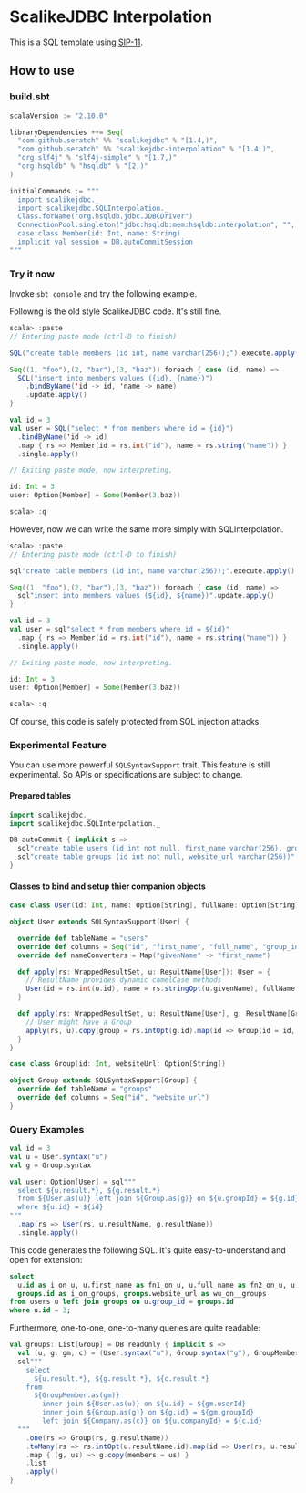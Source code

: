 # ScalikeJDBC Interpolation

This is a SQL template using [SIP-11](http://docs.scala-lang.org/sips/pending/string-interpolation.html).

## How to use

### build.sbt

```scala
scalaVersion := "2.10.0"

libraryDependencies ++= Seq(
  "com.github.seratch" %% "scalikejdbc" % "[1.4,)",
  "com.github.seratch" %% "scalikejdbc-interpolation" % "[1.4,)",
  "org.slf4j" % "slf4j-simple" % "[1.7,)"
  "org.hsqldb" % "hsqldb" % "[2,)"
)

initialCommands := """
  import scalikejdbc._
  import scalikejdbc.SQLInterpolation._
  Class.forName("org.hsqldb.jdbc.JDBCDriver")
  ConnectionPool.singleton("jdbc:hsqldb:mem:hsqldb:interpolation", "", "")
  case class Member(id: Int, name: String)
  implicit val session = DB.autoCommitSession
"""
```

### Try it now

Invoke `sbt console` and try the following example.

Followng is the old style ScalikeJDBC code. It's still fine.

```scala
scala> :paste
// Entering paste mode (ctrl-D to finish)

SQL("create table members (id int, name varchar(256));").execute.apply()

Seq((1, "foo"),(2, "bar"),(3, "baz")) foreach { case (id, name) =>
  SQL("insert into members values ({id}, {name})")
    .bindByName('id -> id, 'name -> name)
    .update.apply()
}

val id = 3
val user = SQL("select * from members where id = {id}")
  .bindByName('id -> id)
  .map { rs => Member(id = rs.int("id"), name = rs.string("name")) }
  .single.apply()

// Exiting paste mode, now interpreting.

id: Int = 3
user: Option[Member] = Some(Member(3,baz))

scala> :q

```

However, now we can write the same more simply with SQLInterpolation.

```scala
scala> :paste
// Entering paste mode (ctrl-D to finish)

sql"create table members (id int, name varchar(256));".execute.apply()

Seq((1, "foo"),(2, "bar"),(3, "baz")) foreach { case (id, name) =>
  sql"insert into members values (${id}, ${name})".update.apply()
}

val id = 3
val user = sql"select * from members where id = ${id}"
  .map { rs => Member(id = rs.int("id"), name = rs.string("name")) }
  .single.apply()

// Exiting paste mode, now interpreting.

id: Int = 3
user: Option[Member] = Some(Member(3,baz))

scala> :q
```

Of course, this code is safely protected from SQL injection attacks. 


### Experimental Feature

You can use more powerful `SQLSyntaxSupport` trait. This feature is still experimental. So APIs or specifications are subject to change.

#### Prepared tables

```scala
import scalikejdbc._
import scalikejdbc.SQLInterpolation._

DB autoCommit { implicit s =>
  sql"create table users (id int not null, first_name varchar(256), group_id int)".execute.apply()
  sql"create table groups (id int not null, website_url varchar(256))".execute.apply()
}
```

#### Classes to bind and setup thier companion objects

```scala
case class User(id: Int, name: Option[String], fullName: Option[String], groupId: Option[Int] = None, group: Option[Group] = None)

object User extends SQLSyntaxSupport[User] {

  override def tableName = "users"
  override def columns = Seq("id", "first_name", "full_name", "group_id")
  override def nameConverters = Map("givenName" -> "first_name")

  def apply(rs: WrappedResultSet, u: ResultName[User]): User = {
    // ResultName provides dynamic camelCase methods
    User(id = rs.int(u.id), name = rs.stringOpt(u.givenName), fullName = rs.stirngOpt(u.fullName), groupId = rs.intOpt(u.groupId))
  }

  def apply(rs: WrappedResultSet, u: ResultName[User], g: ResultName[Group]): User = {
    // User might have a Group
    apply(rs, u).copy(group = rs.intOpt(g.id).map(id => Group(id = id, websiteUrl = rs.stringOpt(g.websiteUrl))))
  }
}

case class Group(id: Int, websiteUrl: Option[String])

object Group extends SQLSyntaxSupport[Group] {
  override def tableName = "groups"
  override def columns = Seq("id", "website_url")
}
```

### Query Examples

```scala
val id = 3
val u = User.syntax("u")
val g = Group.syntax

val user: Option[User] = sql"""
  select ${u.result.*}, ${g.result.*}
  from ${User.as(u)} left join ${Group.as(g)} on ${u.groupId} = ${g.id}
  where ${u.id} = ${id}
"""
  .map(rs => User(rs, u.resultName, g.resultName))
  .single.apply()
```

This code generates the following SQL. It's quite easy-to-understand and open for extension:

```sql
select 
  u.id as i_on_u, u.first_name as fn1_on_u, u.full_name as fn2_on_u, u.group_id as gi_on_u, 
  groups.id as i_on_groups, groups.website_url as wu_on__groups
from users u left join groups on u.group_id = groups.id 
where u.id = 3;
```

Furthermore, one-to-one, one-to-many queries are quite readable:

```scala
val groups: List[Group] = DB readOnly { implicit s =>
  val (u, g, gm, c) = (User.syntax("u"), Group.syntax("g"), GroupMember.syntax("gm"), Company.syntax("c"))
  sql"""
    select
      ${u.result.*}, ${g.result.*}, ${c.result.*}
    from
      ${GroupMember.as(gm)}
        inner join ${User.as(u)} on ${u.id} = ${gm.userId}
        inner join ${Group.as(g)} on ${g.id} = ${gm.groupId}
        left join ${Company.as(c)} on ${u.companyId} = ${c.id}
  """
    .one(rs => Group(rs, g.resultName))
    .toMany(rs => rs.intOpt(u.resultName.id).map(id => User(rs, u.resultName, c.resultName)))
    .map { (g, us) => g.copy(members = us) }
    .list
    .apply()
}
```

